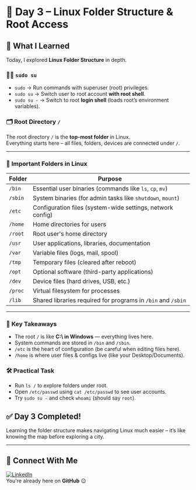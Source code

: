 # 📅 Day 3 – Linux Folder Structure & Root Access  

## 🔑 What I Learned
Today, I explored **Linux Folder Structure** in depth.  

### 🧑‍💻 `sudo su`
- `sudo` → Run commands with superuser (root) privileges.
- `sudo su` → Switch user to root account **with root shell**.
- `sudo su -` → Switch to root **login shell** (loads root’s environment variables).



### 🗂️ **Root Directory `/`**
The root directory `/` is the **top-most folder** in Linux.  
Everything starts here – all files, folders, devices are connected under `/`.

---

### 📂 **Important Folders in Linux**

| Folder       | Purpose |
|-------------|---------|
| `/bin`      | Essential user binaries (commands like `ls`, `cp`, `mv`) |
| `/sbin`     | System binaries (for admin tasks like `shutdown`, `mount`) |
| `/etc`      | Configuration files (system-wide settings, network config) |
| `/home`     | Home directories for users |
| `/root`     | Root user's home directory |
| `/usr`      | User applications, libraries, documentation |
| `/var`      | Variable files (logs, mail, spool) |
| `/tmp`      | Temporary files (cleared after reboot) |
| `/opt`      | Optional software (third-party applications) |
| `/dev`      | Device files (hard drives, USB, etc.) |
| `/proc`     | Virtual filesystem for processes |
| `/lib`      | Shared libraries required for programs in `/bin` and `/sbin` |

---

### 🧠 **Key Takeaways**
- The root `/` is like **C:\ in Windows** — everything lives here.
- System commands are stored in `/bin` and `/sbin`.
- `/etc` is the heart of configuration (be careful when editing files here).
- `/home` is where user files & configs live (like your Desktop/Documents).



### 🛠️ **Practical Task**
- Run `ls /` to explore folders under root.
- Open `/etc/passwd` using `cat /etc/passwd` to see user accounts.
- Try `sudo su -` and check `whoami` (should say `root`).



## ✅ Day 3 Completed!
Learning the folder structure makes navigating Linux much easier – it’s like knowing the map before exploring a city.  

---

## 📌 Connect With Me
[![LinkedIn](https://img.shields.io/badge/LinkedIn-Connect-blue?style=for-the-badge&logo=linkedin)](https://www.linkedin.com/in/prakashsalapu/)  
You're already here on **GitHub** 😉

